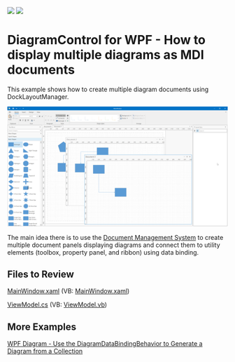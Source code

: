 <!-- default badges list -->
[![](https://img.shields.io/badge/Open_in_DevExpress_Support_Center-FF7200?style=flat-square&logo=DevExpress&logoColor=white)](https://supportcenter.devexpress.com/ticket/details/T1167110)
[![](https://img.shields.io/badge/📖_How_to_use_DevExpress_Examples-e9f6fc?style=flat-square)](https://docs.devexpress.com/GeneralInformation/403183)
<!-- default badges end -->
# DiagramControl for WPF - How to display multiple diagrams as MDI documents

This example shows how to create multiple diagram documents using DockLayoutManager.

![](img/wpf-diagram-mdi.png)

The main idea there is to use the [Document Management System](https://docs.devexpress.com/WPF/18234/mvvm-framework/services/predefined-set/document-services/document-management-system) to create multiple document panels displaying diagrams and connect them to utility elements (toolbox, property panel, and ribbon) using data binding.

## Files to Review

[MainWindow.xaml](CS/MainWindow.xaml) (VB: [MainWindow.xaml](VB/MainWindow.xaml))

[ViewModel.cs](CS/ViewModel.cs) (VB: [ViewModel.vb](VB/ViewModel.vb))

## More Examples

[WPF Diagram - Use the DiagramDataBindingBehavior to Generate a Diagram from a Collection](https://github.com/DevExpress-Examples/wpf-diagram-use-diagramdatabindingbehavior-to-generate-diagram-from-collection#wpf-diagram---use-the-diagramdatabindingbehavior-to-generate-a-diagram-from-a-collection)
